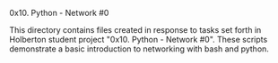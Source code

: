 0x10. Python - Network #0

This directory contains files created in response to tasks set forth in Holberton student project "0x10. Python - Network #0". These scripts demonstrate a basic introduction to networking with bash and python.

